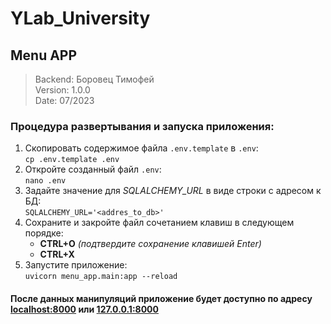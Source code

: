 # YLab_University

## Menu APP 

> Backend: Боровец Тимофей  
> Version: 1.0.0  
> Date: 07/2023

### Процедура развертывания и запуска приложения:
1. Скопировать содержимое файла `.env.template` в `.env`:  
    `cp .env.template .env`
2. Откройте созданный файл `.env`:  
    `nano .env`
3. Задайте значение для *SQLALCHEMY_URL* в виде строки с адресом к БД:  
    `SQLALCHEMY_URL='<addres_to_db>'`
4. Сохраните и закройте файл сочетанием клавиш в следующем порядке:    
    * **CTRL+O** *(подтвердите сохранение клавишей Enter)*  
    * **CTRL+X**
5. Запустите приложение:  
    `uvicorn menu_app.main:app --reload`

#### После данных манипуляций приложение будет доступно по адресу [localhost:8000](http://localhost:8000/docs) или [127.0.0.1:8000](http://127.0.0.1:8000/docs)
